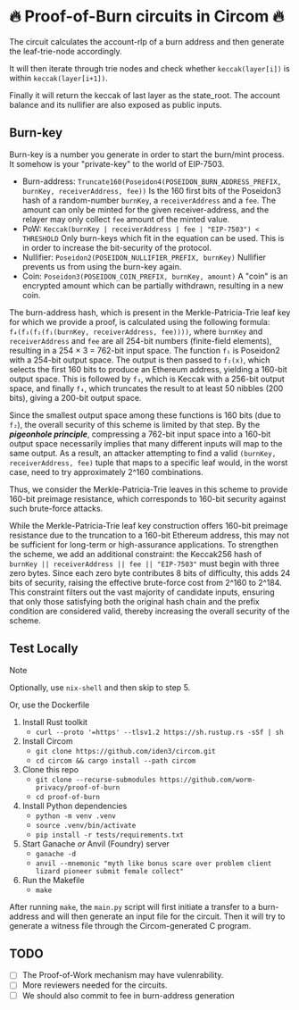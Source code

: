 # 🔥 Proof-of-Burn circuits in Circom 🔥

The circuit calculates the account-rlp of a burn address and then generate the leaf-trie-node accordingly.

It will then iterate through trie nodes and check whether `keccak(layer[i])` is within `keccak(layer[i+1])`.

Finally it will return the keccak of last layer as the state_root. The account balance and its nullifier are also exposed as public inputs.

## Burn-key

Burn-key is a number you generate in order to start the burn/mint process. It somehow is your "private-key" to the world of EIP-7503.

- Burn-address: `Truncate160(Poseidon4(POSEIDON_BURN_ADDRESS_PREFIX, burnKey, receiverAddress, fee))`
    Is the 160 first bits of the Poseidon3 hash of a random-number `burnKey`, a `receiverAddress` and a `fee`. The amount can only be minted for the given receiver-address, and the relayer may only collect `fee` amount of the minted value.
- PoW: `Keccak(burnKey | receiverAddress | fee | "EIP-7503") < THRESHOLD`
    Only burn-keys which fit in the equation can be used. This is in order to increase the bit-security of the protocol.
- Nullifier: `Poseidon2(POSEIDON_NULLIFIER_PREFIX, burnKey)`
    Nullifier prevents us from using the burn-key again.
- Coin: `Poseidon3(POSEIDON_COIN_PREFIX, burnKey, amount)`
    A "coin" is an encrypted amount which can be partially withdrawn, resulting in a new coin.

The burn-address hash, which is present in the Merkle-Patricia-Trie leaf key for which we provide a proof, is calculated using the following formula:
`f₄(f₃(f₂(f₁(burnKey, receiverAddress, fee))))`, where `burnKey` and `receiverAddress` and `fee` are all 254-bit numbers (finite-field elements), resulting in a 254 × 3 = 762-bit input space. The function `f₁` is Poseidon2 with a 254-bit output space. The output is then passed to `f₂(x)`, which selects the first 160 bits to produce an Ethereum address, yielding a 160-bit output space. This is followed by `f₃`, which is Keccak with a 256-bit output space, and finally `f₄`, which truncates the result to at least 50 nibbles (200 bits), giving a 200-bit output space.

Since the smallest output space among these functions is 160 bits (due to `f₂`), the overall security of this scheme is limited by that step. By the ***pigeonhole principle***, compressing a 762-bit input space into a 160-bit output space necessarily implies that many different inputs will map to the same output. As a result, an attacker attempting to find a valid `(burnKey, receiverAddress, fee)` tuple that maps to a specific leaf would, in the worst case, need to try approximately 2^160 combinations.

Thus, we consider the Merkle-Patricia-Trie leaves in this scheme to provide 160-bit preimage resistance, which corresponds to 160-bit security against such brute-force attacks.

While the Merkle-Patricia-Trie leaf key construction offers 160-bit preimage resistance due to the truncation to a 160-bit Ethereum address, this may not be sufficient for long-term or high-assurance applications. To strengthen the scheme, we add an additional constraint: the Keccak256 hash of `burnKey || receiverAddress || fee || "EIP-7503"` must begin with three zero bytes. Since each zero byte contributes 8 bits of difficulty, this adds 24 bits of security, raising the effective brute-force cost from 2^160 to 2^184. This constraint filters out the vast majority of candidate inputs, ensuring that only those satisfying both the original hash chain and the prefix condition are considered valid, thereby increasing the overall security of the scheme.

## Test Locally

> [!NOTE]
> Optionally, use `nix-shell` and then skip to step 5.
>
> Or, use the Dockerfile

1. Install Rust toolkit
    - `curl --proto '=https' --tlsv1.2 https://sh.rustup.rs -sSf | sh`
2. Install Circom
    - `git clone https://github.com/iden3/circom.git`
    - `cd circom && cargo install --path circom`
3. Clone this repo
    - `git clone --recurse-submodules https://github.com/worm-privacy/proof-of-burn`
    - `cd proof-of-burn`
4. Install Python dependencies
    - `python -m venv .venv`
    - `source .venv/bin/activate`
    - `pip install -r tests/requirements.txt`
5. Start Ganache *or* Anvil (Foundry) server
    - `ganache -d`
    - `anvil --mnemonic "myth like bonus scare over problem client lizard pioneer submit female collect"`
6. Run the Makefile
    - `make`

After running `make`, the `main.py` script will first initiate a transfer to a burn-address and will then generate an input file for the circuit. Then it will try to generate a witness file through the Circom-generated C program.

## TODO

- [ ] The Proof-of-Work mechanism may have vulenrability.
- [ ] More reviewers needed for the circuits.
- [ ] We should also commit to fee in burn-address generation
